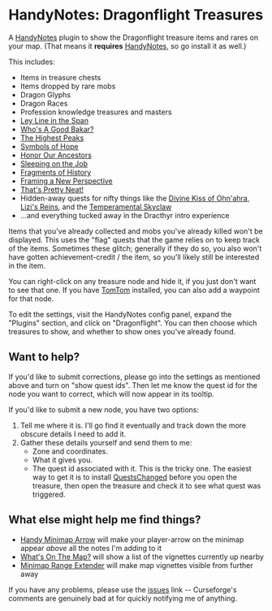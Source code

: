# HandyNotes: Dragonflight Treasures

A [HandyNotes](https://www.curseforge.com/wow/addons/handynotes) plugin to show the Dragonflight treasure items and rares on your map. (That means it **requires** [HandyNotes](https://www.curseforge.com/wow/addons/handynotes), so go install it as well.)

This includes:

* Items in treasure chests
* Items dropped by rare mobs
* Dragon Glyphs
* Dragon Races
* Profession knowledge treasures and masters
* [Ley Line in the Span](https://www.wowhead.com/achievement=16638/ley-line-in-the-span)
* [Who's A Good Bakar?](https://www.wowhead.com/achievement=16424/whos-a-good-bakar)
* [The Highest Peaks](https://www.wowhead.com/achievement=15890/dragonscale-expedition-the-highest-peaks)
* [Symbols of Hope](https://www.wowhead.com/achievement=16584/symbols-of-hope)
* [Honor Our Ancestors](https://www.wowhead.com/achievement=16423/honor-our-ancestors)
* [Sleeping on the Job](https://www.wowhead.com/achievement=16574/sleeping-on-the-job)
* [Fragments of History](https://www.wowhead.com/achievement=16323/fragments-of-history)
* [Framing a New Perspective](https://www.wowhead.com/achievement=16634/framing-a-new-perspective)
* [That's Pretty Neat!](https://www.wowhead.com/achievement=16446/thats-pretty-neat)
* Hidden-away quests for nifty things like the [Divine Kiss of Ohn'ahra](https://www.wowhead.com/item=198821/divine-kiss-of-ohnahra), [Lizi's Reins](https://www.wowhead.com/item=192799/lizis-reins), and the [Temperamental Skyclaw](https://www.wowhead.com/news/how-to-obtain-the-temperament-skyclaw-secret-mount-in-dragonflight-330267)
* ...and everything tucked away in the Dracthyr intro experience

Items that you've already collected and mobs you've already killed won't be displayed. This uses the "flag" quests that the game relies on to keep track of the items. Sometimes these glitch; generally if they do so, you also won't have gotten achievement-credit / the item, so you'll likely still be interested in the item.

You can right-click on any treasure node and hide it, if you just don't want to see that one. If you have [TomTom](https://www.curseforge.com/wow/addons/tomtom) installed, you can also add a waypoint for that node.

To edit the settings, visit the HandyNotes config panel, expand the "Plugins" section, and click on "Dragonflight". You can then choose which treasures to show, and whether to show ones you've already found.

## Want to help?

If you'd like to submit corrections, please go into the settings as mentioned above and turn on "show quest ids". Then let me know the quest id for the node you want to correct, which will now appear in its tooltip.

If you'd like to submit a new node, you have two options:

1. Tell me where it is. I'll go find it eventually and track down the more obscure details I need to add it.
1. Gather these details yourself and send them to me:
    * Zone and coordinates.
    * What it gives you.
    * The quest id associated with it. This is the tricky one. The easiest way to get it is to install [QuestsChanged](https://www.wowace.com/addons/questschanged/) before you open the treasure, then open the treasure and check it to see what quest was triggered.

## What else might help me find things?

* [Handy Minimap Arrow](https://www.curseforge.com/wow/addons/handy-minimap-arrow) will make your player-arrow on the minimap appear *above* all the notes I'm adding to it
* [What's On The Map?](https://www.curseforge.com/wow/addons/whats-on-the-map) will show a list of the vignettes currently up nearby
* [Minimap Range Extender](https://www.curseforge.com/wow/addons/minimap-range-extender) will make map vignettes visible from further away

If you have any problems, please use the [issues](https://github.com/kemayo/wow-handynotes-dragonflight/issues/new) link -- Curseforge's comments are genuinely bad at for quickly notifying me of anything.
